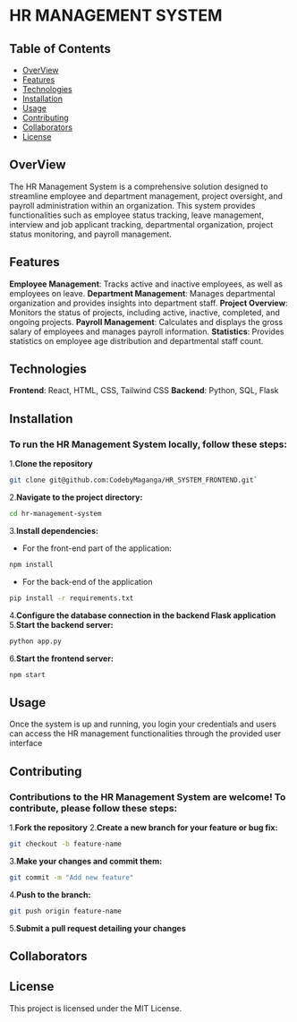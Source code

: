 # HR MANAGEMENT SYSTEM
## Table of Contents
- [OverView](#overview)
- [Features](#features)
- [Technologies](#Technologies)
- [Installation](#Installation)
- [Usage](#Usage)
- [Contributing](#contributing)
- [Collaborators](#collaborators)
- [License](#license)
## OverView
The HR Management System is a comprehensive solution designed to streamline employee and department management, project oversight, and payroll administration within an organization. This system provides functionalities such as employee status tracking, leave management, interview and job applicant tracking, departmental organization, project status monitoring, and payroll management.
## Features
**Employee Management**: Tracks active and inactive employees, as well as employees on leave.
**Department Management**: Manages departmental organization and provides insights into department staff.
**Project Overview**: Monitors the status of projects, including active, inactive, completed, and ongoing projects.
**Payroll Management**: Calculates and displays the gross salary of employees and manages payroll information.
**Statistics**: Provides statistics on employee age distribution and departmental staff count.
## Technologies
**Frontend**: React, HTML, CSS, Tailwind CSS
**Backend**: Python, SQL, Flask
## Installation
### To run the HR Management System locally, follow these steps:
1.**Clone the repository**
``` bash
git clone git@github.com:CodebyMaganga/HR_SYSTEM_FRONTEND.git`
```
2.**Navigate to the project directory:**
```bash
cd hr-management-system
```
3.**Install dependencies:**
- For the front-end part of the application:
```bash
npm install 
```
- For the back-end of the application
```bash
pip install -r requirements.txt
```
4.**Configure the database connection in the backend Flask application**
5.**Start the backend server:**
```bash
python app.py
```
6.**Start the frontend server:**
```bash
npm start
```
## Usage
Once the system is up and running, you login your credentials and users can access the HR management functionalities through the provided user interface

## Contributing
### Contributions to the HR Management System are welcome! To contribute, please follow these steps:
1.**Fork the repository**
2.**Create a new branch for your feature or bug fix:**
```bash
git checkout -b feature-name
```
3.**Make your changes and commit them:**
```bash
git commit -m "Add new feature"
```
4.**Push to the branch:**
```bash
git push origin feature-name
```
5.**Submit a pull request detailing your changes**

## Collaborators

## License
This project is licensed under the MIT License.



